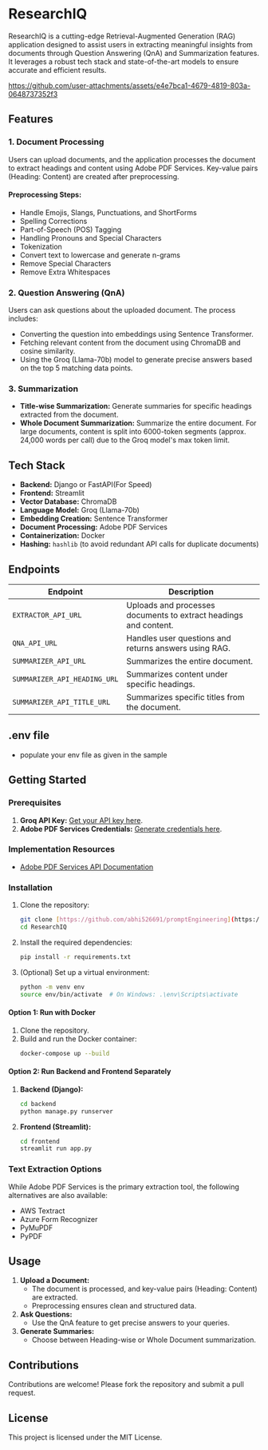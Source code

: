 
# ResearchIQ

ResearchIQ is a cutting-edge Retrieval-Augmented Generation (RAG) application designed to assist users in extracting meaningful insights from documents through Question Answering (QnA) and Summarization features. It leverages a robust tech stack and state-of-the-art models to ensure accurate and efficient results.



https://github.com/user-attachments/assets/e4e7bca1-4679-4819-803a-0648737352f3


## Features

### 1. Document Processing
Users can upload documents, and the application processes the document to extract headings and content using Adobe PDF Services. Key-value pairs (Heading: Content) are created after preprocessing.

#### Preprocessing Steps:
- Handle Emojis, Slangs, Punctuations, and ShortForms
- Spelling Corrections
- Part-of-Speech (POS) Tagging
- Handling Pronouns and Special Characters
- Tokenization
- Convert text to lowercase and generate n-grams
- Remove Special Characters
- Remove Extra Whitespaces

### 2. Question Answering (QnA)
Users can ask questions about the uploaded document. The process includes:
- Converting the question into embeddings using Sentence Transformer.
- Fetching relevant content from the document using ChromaDB and cosine similarity.
- Using the Groq (Llama-70b) model to generate precise answers based on the top 5 matching data points.

### 3. Summarization
- **Title-wise Summarization:** Generate summaries for specific headings extracted from the document.
- **Whole Document Summarization:** Summarize the entire document. For large documents, content is split into 6000-token segments (approx. 24,000 words per call) due to the Groq model's max token limit.


## Tech Stack
- **Backend:** Django or FastAPI(For Speed)
- **Frontend:** Streamlit
- **Vector Database:** ChromaDB
- **Language Model:** Groq (Llama-70b)
- **Embedding Creation:** Sentence Transformer
- **Document Processing:** Adobe PDF Services
- **Containerization:** Docker
- **Hashing:** `hashlib` (to avoid redundant API calls for duplicate documents)

## Endpoints
| Endpoint | Description |
|----------|-------------|
| `EXTRACTOR_API_URL` | Uploads and processes documents to extract headings and content. |
| `QNA_API_URL` | Handles user questions and returns answers using RAG. |
| `SUMMARIZER_API_URL` | Summarizes the entire document. |
| `SUMMARIZER_API_HEADING_URL` | Summarizes content under specific headings. |
| `SUMMARIZER_API_TITLE_URL` | Summarizes specific titles from the document. |

## .env file
- populate your env file as given in the sample

## Getting Started

### Prerequisites
1. **Groq API Key:** [Get your API key here](https://console.groq.com/keys).
2. **Adobe PDF Services Credentials:** [Generate credentials here](https://acrobatservices.adobe.com/dc-integration-creation-app-cdn/main.html?api=pdf-services-api).

### Implementation Resources
- [Adobe PDF Services API Documentation](https://developer.adobe.com/document-services/docs/overview/pdf-services-api/)

### Installation
1. Clone the repository:

   ```bash
   git clone [https://github.com/abhi526691/promptEngineering](https://github.com/abhi526691/ResearchIQ)
   cd ResearchIQ
   ```

2. Install the required dependencies:

   ```bash
   pip install -r requirements.txt
   ```

3. (Optional) Set up a virtual environment:

   ```bash
   python -m venv env
   source env/bin/activate  # On Windows: .\env\Scripts\activate
   ```
   
#### Option 1: Run with Docker
1. Clone the repository.
2. Build and run the Docker container:
   ```bash
   docker-compose up --build
   ```

#### Option 2: Run Backend and Frontend Separately
1. **Backend (Django):**
   ```bash
   cd backend
   python manage.py runserver
   ```

2. **Frontend (Streamlit):**
   ```bash
   cd frontend
   streamlit run app.py
   ```

### Text Extraction Options
While Adobe PDF Services is the primary extraction tool, the following alternatives are also available:
- AWS Textract
- Azure Form Recognizer
- PyMuPDF
- PyPDF

## Usage
1. **Upload a Document:**
   - The document is processed, and key-value pairs (Heading: Content) are extracted.
   - Preprocessing ensures clean and structured data.
2. **Ask Questions:**
   - Use the QnA feature to get precise answers to your queries.
3. **Generate Summaries:**
   - Choose between Heading-wise or Whole Document summarization.


## Contributions
Contributions are welcome! Please fork the repository and submit a pull request.

## License
This project is licensed under the MIT License.
